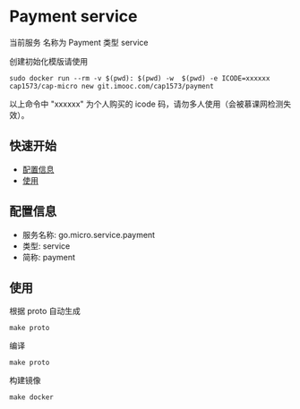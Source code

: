 # Payment service 
当前服务 名称为 Payment 类型 service 

创建初始化模版请使用

```
sudo docker run --rm -v $(pwd): $(pwd) -w  $(pwd) -e ICODE=xxxxxx cap1573/cap-micro new git.imooc.com/cap1573/payment
```
以上命令中 "xxxxxx" 为个人购买的 icode 码，请勿多人使用（会被慕课网检测失效）。

## 快速开始

- [配置信息](#配置信息)
- [使用](#使用)

## 配置信息

- 服务名称: go.micro.service.payment
- 类型: service
- 简称: payment

 

## 使用
根据 proto 自动生成
```
make proto
```

编译
```
make proto
```

构建镜像
```
make docker
```